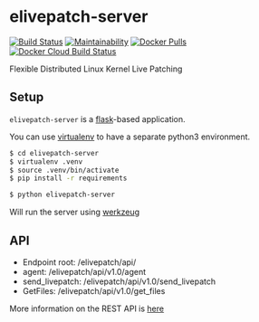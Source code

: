 # elivepatch-server
[![Build Status](https://travis-ci.org/gentoo/elivepatch-server.svg?branch=master)](https://travis-ci.org/gentoo/elivepatch-server)
[![Maintainability](https://api.codeclimate.com/v1/badges/d79ff85d840722dbc9d6/maintainability)](https://codeclimate.com/github/gentoo/elivepatch-server/maintainability)
[![Docker Pulls](https://img.shields.io/docker/pulls/alice2f/elivepatch-server_gentoo.svg?style=plastic)](https://hub.docker.com/r/alice2f/elivepatch-server_gentoo)
[![Docker Cloud Build Status](https://img.shields.io/docker/cloud/build/alice2f/elivepatch-server_gentoo.svg)](https://hub.docker.com/r/alice2f/elivepatch-server_gentoo)

Flexible Distributed Linux Kernel Live Patching


## Setup
`elivepatch-server` is a [flask](https://www.palletsprojects.com/p/flask/)-based application.

You can use [virtualenv](https://virtualenv.pypa.io/en/stable/) to have a separate python3 environment.
``` sh
$ cd elivepatch-server
$ virtualenv .venv
$ source .venv/bin/activate
$ pip install -r requirements
```

``` sh
$ python elivepatch-server
```

Will run the server using [werkzeug](https://palletsprojects.com/p/werkzeug/)

## API

- Endpoint root: /elivepatch/api/
- agent: /elivepatch/api/v1.0/agent
- send_livepatch: /elivepatch/api/v1.0/send_livepatch
- GetFiles: /elivepatch/api/v1.0/get_files

More information on the REST API is [here](docs/API.md)
